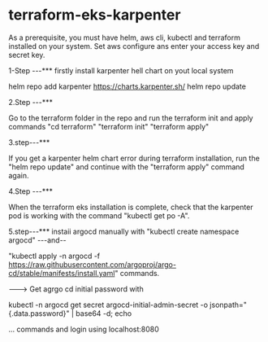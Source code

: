 # terraform-eks-karpenter

As a prerequisite, you must have helm, aws cli, kubectl and terraform installed on your system. Set aws configure ans enter your access key and secret key. 

1-Step ---***
firstly install karpenter hell chart on yout local system

helm repo add karpenter https://charts.karpenter.sh/
helm repo update

2.Step ---***

Go to the terraform folder in the repo and run the terraform init and apply commands  "cd terraform"   "terraform init"  "terraform apply"

3.step---***

If you get a karpenter helm chart error during terraform installation, run the "helm repo update" and continue with the "terraform apply" command again.



4.Step ---***


When the terraform eks installation is complete, check that the karpenter pod is working with the command "kubectl get po -A".


5.step---***
instaii argocd manually with     "kubectl create namespace argocd"      ---and--

"kubectl apply -n argocd -f https://raw.githubusercontent.com/argoproj/argo-cd/stable/manifests/install.yaml"  commands.


---> Get agrgo cd initial password with 

kubectl -n argocd get secret argocd-initial-admin-secret -o jsonpath="{.data.password}" | base64 -d; echo    


... commands and login using localhost:8080
